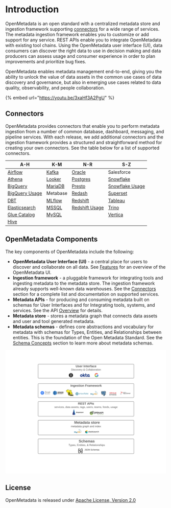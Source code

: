 # Introduction

OpenMetadata is an open standard with a centralized metadata store and ingestion framework supporting [connectors](install/metadata-ingestion/connectors/) for a wide range of services. The metadata ingestion framework enables you to customize or add support for any service. REST APIs enable you to integrate OpenMetadata with existing tool chains. Using the OpenMetadata user interface (UI), data consumers can discover the right data to use in decision making and data producers can assess usage and consumer experience in order to plan improvements and prioritize bug fixes.

OpenMetadata enables metadata management end-to-end, giving you the ability to unlock the value of data assets in the common use cases of data discovery and governance, but also in emerging use cases related to data quality, observability, and people collaboration.

{% embed url="https://youtu.be/3xaHf3A2PgU" %}

## Connectors

OpenMetadata provides connectors that enable you to perform metadata ingestion from a number of common database, dashboard, messaging, and pipeline services. With each release, we add additional connectors and the ingestion framework provides a structured and straightforward method for creating your own connectors. See the table below for a list of supported connectors.

| A-H                                                         | K-M                                         | N-R                                                         | S-Z                                                           |
| ----------------------------------------------------------- | ------------------------------------------- | ----------------------------------------------------------- | ------------------------------------------------------------- |
| [Airflow](install/metadata-ingestion/airflow/)              | [Kafka](openmetadata/connectors/kafka.md)   | [Oracle](openmetadata/connectors/oracle.md)                 | Salesforce                                                    |
| [Athena](openmetadata/connectors/athena.md)                 | [Looker](openmetadata/connectors/looker.md) | [Postgres](openmetadata/connectors/postgres.md)             | [Snowflake](openmetadata/connectors/snowflake.md)             |
| [BigQuery](openmetadata/connectors/bigquery.md)             | [MariaDB](connectors/mariadb.md)            | [Presto](openmetadata/connectors/presto.md)                 | [Snowflake Usage](openmetadata/connectors/snowflake-usage.md) |
| [BigQuery Usage](openmetadata/connectors/bigquery-usage.md) | Metabase                                    | [Redash](openmetadata/connectors/redash.md)                 | [Superset](openmetadata/connectors/superset.md)               |
| [DBT](connectors/dbt.md)                                    | [MLflow](connectors/mlflow.md)              | [Redshift](openmetadata/connectors/redshift.md)             | [Tableau](openmetadata/connectors/tableau.md)                 |
| [Elasticsearch](openmetadata/connectors/elastic-search.md)  | [MSSQL](openmetadata/connectors/mssql.md)   | [Redshift Usage](openmetadata/connectors/redshift-usage.md) | [Trino](openmetadata/connectors/trino.md)                     |
| [Glue Catalog](connectors/glue-catalog.md)                  | [MySQL](openmetadata/connectors/mysql.md)   |                                                             | [Vertica](openmetadata/connectors/vertica.md)                 |
| [Hive](openmetadata/connectors/hive.md)                     |                                             |                                                             |                                                               |

## OpenMetadata Components

The key components of OpenMetadata include the following:

* **OpenMetadata User Interface (UI)** - a central place for users to discover and collaborate on all data. See [Features](features.md) for an overview of the OpenMetadata UI.
* **Ingestion framework** - a pluggable framework for integrating tools and ingesting metadata to the metadata store. The ingestion framework already supports well-known data warehouses. See the [Connectors](./#connectors) section for a complete list and documentation on supported services.
* **Metadata APIs** - for producing and consuming metadata built on schemas for User Interfaces and for Integrating tools, systems, and services. See the API [Overview](openmetadata-apis/apis/overview.md) for details.
* **Metadata store** - stores a metadata graph that connects data assets and user and tool generated metadata.
* **Metadata schemas** - defines core abstractions and vocabulary for metadata with schemas for Types, Entities, and Relationships between entities. This is the foundation of the Open Metadata Standard. See the [Schema Concepts](openmetadata-apis/schemas/overview.md) section to learn more about metadata schemas.

![](<.gitbook/assets/openmetadata-overview (1).png>)

## License

OpenMetadata is released under [Apache License, Version 2.0](http://www.apache.org/licenses/LICENSE-2.0)
